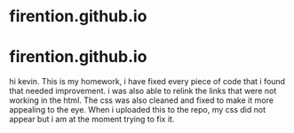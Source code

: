 # firention.github.io
# firention.github.io
hi kevin. This is my homework, i have fixed every piece of code that i found that needed improvement. i was also able to relink the links that were not working in the html. The css was also cleaned and fixed to make it more appealing to the eye. When i uploaded this to the repo, my css did not appear but i am at the moment trying to fix it.
